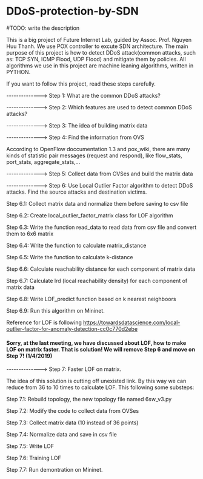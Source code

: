 # DDoS-protection-by-SDN
#TODO: write the description

This is a big project of Future Internet Lab, guided by Assoc. Prof. Nguyen Huu Thanh. We use POX controller to excute SDN architecture. The main purpose of this project is how to detect DDoS attack(common attacks, such as: TCP SYN, ICMP Flood, UDP Flood) and mitigate them by policies. All algorithms we use in this project are machine leaning algorithms, written in PYTHON.

If you want to follow this project, read these steps carefully.

--------------> Step 1: What are the common DDoS attacks?

--------------> Step 2: Which features are used to detect common DDoS attacks?

--------------> Step 3: The idea of building matrix data

--------------> Step 4: Find the information from OVS

According to OpenFlow doccumentation 1.3 and pox_wiki, there are many kinds of statistic pair messages (request and respond), like flow_stats, port_stats, aggregate_stats,...

--------------> Step 5: Collect data from OVSes and build the matrix data

--------------> Step 6: Use Local Outlier Factor algorithm to detect DDoS attacks. Find the source attacks and destination victims.

  Step 6.1: Collect matrix data and normalize them before saving to csv file
  
  Step 6.2: Create local_outlier_factor_matrix class for LOF algorithm
  
  Step 6.3: Write the function read_data to read data from csv file and convert them to 6x6 matrix
  
  Step 6.4: Write the function to calculate matrix_distance
  
  Step 6.5: Write the function to calculate k-distance
  
  Step 6.6: Calculate reachability distance for each component of matrix data
  
  Step 6.7: Calculate lrd (local reachability density) for each component of matrix data
  
  Step 6.8: Write LOF_predict function based on k nearest neighboors
  
  Step 6.9: Run this algorithm on Mininet.
  
  Reference for LOF is following https://towardsdatascience.com/local-outlier-factor-for-anomaly-detection-cc0c770d2ebe
  
  #### Sorry, at the last meeting, we have discussed about LOF, how to make LOF on matrix faster. That is solution! We will remove Step 6 and move on Step 7! (1/4/2019)
  
--------------> Step 7: Faster LOF on matrix.

The idea of this solution is cutting off unexisted link. By this way we can reduce from 36 to 10 times to calculate LOF. This following some substeps:

  Step 7.1: Rebuild topology, the new topology file named 6sw_v3.py
  
  Step 7.2: Modify the code to collect data from OVSes
  
  Step 7.3: Collect matrix data (10 instead of 36 points)
  
  Step 7.4: Normalize data and save in csv file
  
  Step 7.5: Write LOF
  
  Step 7.6: Training LOF
  
  Step 7.7: Run demontration on Mininet.
  
  
  
